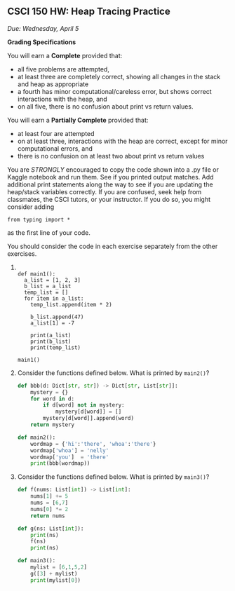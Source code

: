 CSCI 150 HW: Heap Tracing Practice
---------------------------------------

*Due: Wednesday, April 5*

**Grading Specifications**

You will earn a **Complete** provided that:
- all five problems are attempted,
- at least three are completely correct, showing all changes in the stack and heap as appropriate
- a fourth has minor computational/careless error, but shows correct interactions with the heap, and
- on all five, there is no confusion about print vs return values.

You will earn a **Partially Complete** provided that:
- at least four are attempted
- on at least three, interactions with the heap are correct, except for minor computational errors, and
- there is no confusion on at least two about print vs return values

You are *STRONGLY* encouraged to copy the code shown into a .py file or Kaggle notebook and run them. See if you printed output matches. Add additional print statements along the way to see if you are updating the heap/stack variables correctly. If you are confused, seek help from classmates, the CSCI tutors, or your instructor. If you do so, you might consider adding

`from typing import *`

as the first line of your code.

You should consider the code in each exercise separately from the
other exercises.

1.
    ``` 

    def main1():
      a_list = [1, 2, 3]
      b_list = a_list
      temp_list = []
      for item in a_list:
        temp_list.append(item * 2)

        b_list.append(47)
        a_list[1] = -7

        print(a_list)
        print(b_list)
        print(temp_list)

    main1()
    ```

2. Consider the functions defined below.  What is printed by `main2()`?

    ``` python
    def bbb(d: Dict[str, str]) -> Dict[str, List[str]]:
        mystery = {}
        for word in d:
            if d[word] not in mystery:
                mystery[d[word]] = []
            mystery[d[word]].append(word)
        return mystery

    def main2():
        wordmap = {'hi':'there', 'whoa':'there'}
        wordmap['whoa'] = 'nelly'
        wordmap['you']  = 'there'
        print(bbb(wordmap))
    ```

3. Consider the functions defined below.  What is printed by `main3()`?

    ``` python
    def f(nums: List[int]) -> List[int]:
        nums[1] += 5
        nums = [6,7]
        nums[0] *= 2
        return nums

    def g(ns: List[int]):
        print(ns)
        f(ns)
        print(ns)

    def main3():
        mylist = [6,1,5,2]
        g([3] + mylist)
        print(mylist[0])
    ```
